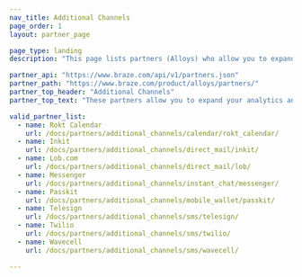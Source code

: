 ```yaml
---
nav_title: Additional Channels
page_order: 1
layout: partner_page

page_type: landing
description: "This page lists partners (Alloys) who allow you to expand your analytics and communications using channels other than the ones Braze provides."

partner_api: "https://www.braze.com/api/v1/partners.json"
partner_path: "https://www.braze.com/product/alloys/partners/"
partner_top_header: "Additional Channels"
partner_top_text: "These partners allow you to expand your analytics and communications using channels other than the ones Braze provides."

valid_partner_list:
  - name: Rokt Calendar
    url: /docs/partners/additional_channels/calendar/rokt_calendar/
  - name: Inkit
    url: /docs/partners/additional_channels/direct_mail/inkit/
  - name: Lob.com
    url: /docs/partners/additional_channels/direct_mail/lob/
  - name: Messenger
    url: /docs/partners/additional_channels/instant_chat/messenger/
  - name: Passkit
    url: /docs/partners/additional_channels/mobile_wallet/passkit/
  - name: Telesign
    url: /docs/partners/additional_channels/sms/telesign/
  - name: Twilio
    url: /docs/partners/additional_channels/sms/twilio/
  - name: Wavecell
    url: /docs/partners/additional_channels/sms/wavecell/

---
```

